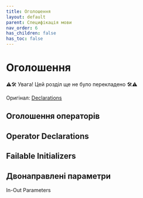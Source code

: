 ```yaml
---
title: Оголошення
layout: default
parent: Специфікація мови
nav_order: 6
has_children: false
has_toc: false
---
```


# Оголошення

⚠️🛠️ Увага! Цей розділ ще не було перекладено 🛠️⚠️

Оригінал: <a target="_blank" href="https://docs.swift.org/swift-book/documentation/the-swift-programming-language/declarations">Declarations</a>

## Оголошення операторів

## Operator Declarations

## Failable Initializers

## Двонаправлені параметри

In-Out Parameters

